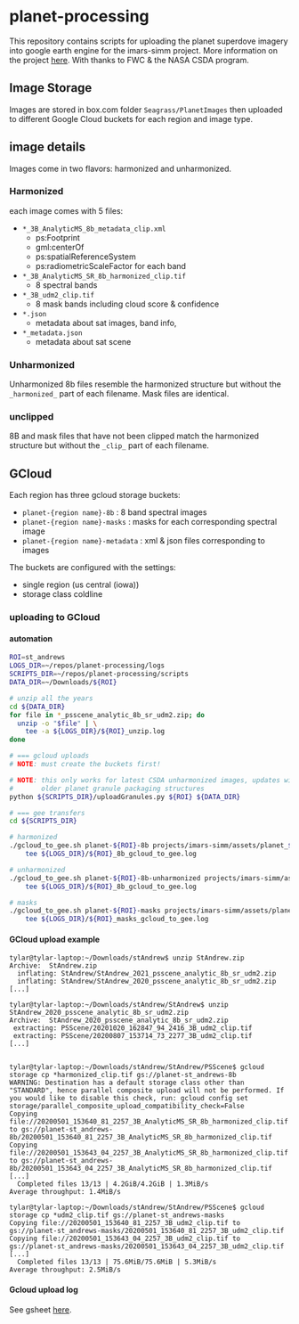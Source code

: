 # planet-processing
This repository contains scripts for uploading the planet superdove imagery into google earth engine for the imars-simm project.
More information on the project [here](https://github.com/cperaltab/Seagrass_mapping).
With thanks to FWC & the NASA CSDA program. 

## Image Storage
Images are stored in box.com folder `Seagrass/PlanetImages` then uploaded to different Google Cloud buckets for each region and image type.

## image details
Images come in two flavors: harmonized and unharmonized.

### Harmonized
each image comes with 5 files:
* `*_3B_AnalyticMS_8b_metadata_clip.xml`
  * ps:Footprint
  * gml:centerOf
  * ps:spatialReferenceSystem
  * ps:radiometricScaleFactor for each band
* `*_3B_AnalyticMS_SR_8b_harmonized_clip.tif`
  * 8 spectral bands
* `*_3B_udm2_clip.tif`
  * 8 mask bands including cloud score & confidence
* `*.json`
  * metadata about sat images, band info, 
* `*_metadata.json`
  * metadata about sat scene

### Unharmonized
Unharmonized 8b files resemble the harmonized structure but without the `_harmonized_` part of each filename.
Mask files are identical.

### unclipped
8B and mask files that have not been clipped match the harmonized structure but without the `_clip_` part of each filename.
 
## GCloud
Each region has three gcloud storage buckets:
* `planet-{region name}-8b` : 8 band spectral images
* `planet-{region name}-masks` : masks for each corresponding spectral image
* `planet-{region name}-metadata` : xml & json files corresponding to images

The buckets are configured with the settings:
* single region (us central (iowa))
* storage class coldline

### uploading to GCloud
#### automation
```bash
ROI=st_andrews
LOGS_DIR=~/repos/planet-processing/logs
SCRIPTS_DIR=~/repos/planet-processing/scripts
DATA_DIR=~/Downloads/${ROI}

# unzip all the years
cd ${DATA_DIR}
for file in *_psscene_analytic_8b_sr_udm2.zip; do
  unzip -o "$file" | \
    tee -a ${LOGS_DIR}/${ROI}_unzip.log
done

# === gcloud uploads
# NOTE: must create the buckets first!

# NOTE: this only works for latest CSDA unharmonized images, updates will be needed to support
#       older planet granule packaging structures
python ${SCRIPTS_DIR}/uploadGranules.py ${ROI} ${DATA_DIR}

# === gee transfers
cd ${SCRIPTS_DIR}

# harmonized
./gcloud_to_gee.sh planet-${ROI}-8b projects/imars-simm/assets/planet_${ROI} ${DATA_DIR}/PSScene | \
    tee ${LOGS_DIR}/${ROI}_8b_gcloud_to_gee.log

# unharmonized
./gcloud_to_gee.sh planet-${ROI}-8b-unharmonized projects/imars-simm/assets/planet_unharmonized_${ROI} ${DATA_DIR}/PSScene | \
    tee ${LOGS_DIR}/${ROI}_8b_gcloud_to_gee.log

# masks
./gcloud_to_gee.sh planet-${ROI}-masks projects/imars-simm/assets/planet_${ROI}_masks ${DATA_DIR}/PSScene | \
    tee ${LOGS_DIR}/${ROI}_masks_gcloud_to_gee.log
```

#### GCloud upload example
```
tylar@tylar-laptop:~/Downloads/stAndrew$ unzip StAndrew.zip 
Archive:  StAndrew.zip
  inflating: StAndrew/StAndrew_2021_psscene_analytic_8b_sr_udm2.zip  
  inflating: StAndrew/StAndrew_2020_psscene_analytic_8b_sr_udm2.zip  
[...]

tylar@tylar-laptop:~/Downloads/stAndrew/StAndrew$ unzip StAndrew_2020_psscene_analytic_8b_sr_udm2.zip 
Archive:  StAndrew_2020_psscene_analytic_8b_sr_udm2.zip
 extracting: PSScene/20201020_162847_94_2416_3B_udm2_clip.tif  
 extracting: PSScene/20200807_153714_73_2277_3B_udm2_clip.tif  
[...]


tylar@tylar-laptop:~/Downloads/stAndrew/StAndrew/PSScene$ gcloud storage cp *harmonized_clip.tif gs://planet-st_andrews-8b
WARNING: Destination has a default storage class other than "STANDARD", hence parallel composite upload will not be performed. If you would like to disable this check, run: gcloud config set storage/parallel_composite_upload_compatibility_check=False
Copying file://20200501_153640_81_2257_3B_AnalyticMS_SR_8b_harmonized_clip.tif to gs://planet-st_andrews-8b/20200501_153640_81_2257_3B_AnalyticMS_SR_8b_harmonized_clip.tif
Copying file://20200501_153643_04_2257_3B_AnalyticMS_SR_8b_harmonized_clip.tif to gs://planet-st_andrews-8b/20200501_153643_04_2257_3B_AnalyticMS_SR_8b_harmonized_clip.tif
[...]
  Completed files 13/13 | 4.2GiB/4.2GiB | 1.3MiB/s                                                                        
Average throughput: 1.4MiB/s

tylar@tylar-laptop:~/Downloads/stAndrew/StAndrew/PSScene$ gcloud storage cp *udm2_clip.tif gs://planet-st_andrews-masks
Copying file://20200501_153640_81_2257_3B_udm2_clip.tif to gs://planet-st_andrews-masks/20200501_153640_81_2257_3B_udm2_clip.tif
Copying file://20200501_153643_04_2257_3B_udm2_clip.tif to gs://planet-st_andrews-masks/20200501_153643_04_2257_3B_udm2_clip.tif
[...]
  Completed files 13/13 | 75.6MiB/75.6MiB | 5.3MiB/s                                                                      
Average throughput: 2.5MiB/s

```

#### Gcloud upload log
See gsheet [here](https://docs.google.com/spreadsheets/d/1FgX-tFABzozvQL9BFV2L31StNqP6RoWcjXp4T_JCUVI/edit?usp=sharing).
